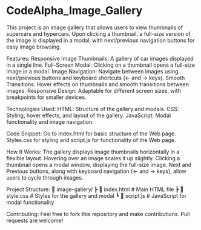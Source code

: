 # CodeAlpha_Image_Gallery

This project is an image gallery that allows users to view thumbnails of supercars and hypercars. Upon clicking a thumbnail, a full-size version of the image is displayed in a modal, with next/previous navigation buttons for easy image browsing.

Features:
Responsive Image Thumbnails: A gallery of car images displayed in a single line.
Full-Screen Modal: Clicking on a thumbnail opens a full-size image in a modal.
Image Navigation: Navigate between images using next/previous buttons and keyboard shortcuts (← and → keys).
Smooth Transitions: Hover effects on thumbnails and smooth transitions between images.
Responsive Design: Adaptable for different screen sizes, with breakpoints for smaller devices.

Technologies Used:
HTML: Structure of the gallery and modals.
CSS: Styling, hover effects, and layout of the gallery.
JavaScript: Modal functionality and image navigation.

Code Snippet:
Go to index.html for basic structure of the Web page. Styles.css for styling and script.js for functionality of the Web page.

How It Works:
The gallery displays image thumbnails horizontally in a flexible layout. Hovering over an image scales it up slightly.
Clicking a thumbnail opens a modal window, displaying the full-size image.
Next and Previous buttons, along with keyboard navigation (← and → keys), allow users to cycle through images.

Project Structure:
📁 image-gallery/
 ┣ 📄 index.html       # Main HTML file
 ┣ 📄 style.css        # Styles for the gallery and modal
 ┗ 📄 script.js        # JavaScript for modal functionality
 
Contributing:
Feel free to fork this repository and make contributions. Pull requests are welcome!
